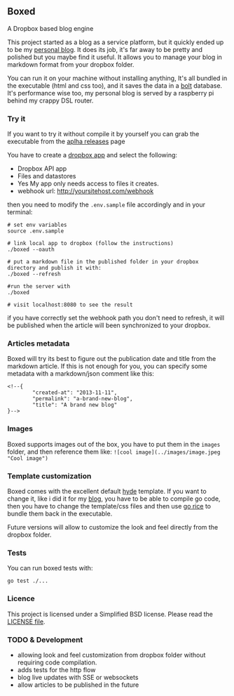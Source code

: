 ## Boxed

A Dropbox based blog engine

This project started as a blog as a service platform, but it quickly ended up to be my
[personal blog](http://blog.parmi.it/). It does its job, it's far away to be pretty and polished but you maybe find it
useful. It allows you to manage your blog in markdown format from your dropbox
folder.

You can run it on your machine without installing anything, It's all bundled in the executable (html and css too), and it saves the data in a [bolt](https://github.com/boltdb/bolt) database. It's performance wise too, my personal blog is served by a raspberry pi behind my crappy DSL router.

### Try it

If you want to try it without compile it by yourself you can grab the executable
from the [aplha releases](https://github.com/tejo/boxed/releases/tag/v0.1-alpha)
page

You have to create a [dropbox app](https://www.dropbox.com/developers/apps) and
select the following:


- Dropbox API app
- Files and datastores
- Yes My app only needs access to files it creates.
- webhook url: http://yoursitehost.com/webhook


then you need to modify the ```.env.sample``` file accordingly and in your terminal:

```
# set env variables
source .env.sample

# link local app to dropbox (follow the instructions)
./boxed --oauth

# put a markdown file in the published folder in your dropbox directory and publish it with:
./boxed --refresh

#run the server with
./boxed

# visit localhost:8080 to see the result 
```


if you have correctly set the webhook path you don't need to refresh, it will be published when the article will been synchronized to your dropbox.


### Articles metadata

Boxed will try its best to figure out the publication date and title from the markdown article. If this is not enough for you, you can specify some metadata with a markdown/json comment like this:

```
<!--{
		"created-at": "2013-11-11",
		"permalink": "a-brand-new-blog",
		"title": "A brand new blog"
}-->

```

### Images

Boxed supports images out of the box, you have to put them in the ```images``` folder, and then reference them like: ```![cool image](../images/image.jpeg "Cool image")```


### Template customization

Boxed comes with the excellent default [hyde](http://hyde.getpoole.com/) template. If you want to change it, like i did it for my [blog](http://boxed.parmi.it/), you have to be able to compile go code, then you have to change the template/css files and then use [go rice](https://github.com/GeertJohan/go.rice) to bundle them back in the executable. 

Future versions will allow to customize the look and feel directly from the dropbox folder.

### Tests

You can run boxed tests with:

```
go test ./...
```

### Licence
This project is licensed under a Simplified BSD license. Please read the [LICENSE file](https://github.com/tejo/boxed/blob/master/LICENSE).

### TODO & Development
- allowing look and feel customization from dropbox folder without requiring code compilation.
- adds tests for the http flow
- blog live updates with SSE or websockets
- allow articles to be published in the future
